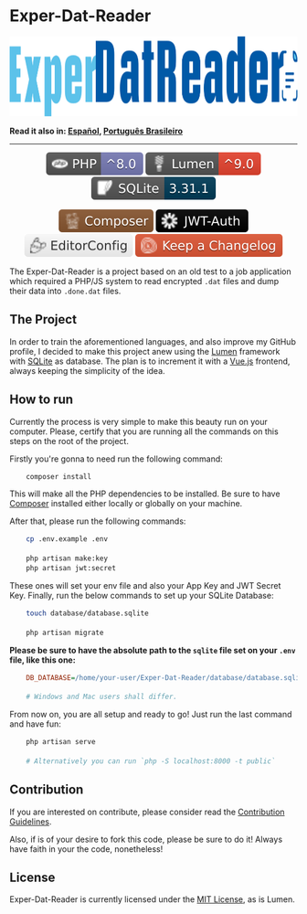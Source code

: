 # Exper-Dat-Reader

<!--  markdownlint-disable MD033  -->
<p align="center">
    <a href="#exper-dat-reader">
        <img
            src="./docs/assets/images/logo.png"
            alt="Exper-Dat-Reader logo"
            width="1282"
            height="140"
        />
    </a>
</p>
<!--  markdownlint-enable MD033  -->

**Read it also in: [Español], [Português Brasileiro]**

---

<!--  markdownlint-disable MD013 MD033  -->
<p align="center">
    <a href="https://www.php.net/" target="_blank"><img src="./docs/assets/badges/php.svg" alt="PHP" /></a>
    <a href="https://lumen.laravel.com/docs/9.x" target="_blank"><img src="./docs/assets/badges/lumen.svg" alt="Lumen" /></a>
    <a href="https://www.sqlite.org/index.html" target="_blank"><img src="./docs/assets/badges/sqlite.svg" alt="SQLite" /></a>
</p>
<p align="center">
    <a href="https://getcomposer.org/" target="_blank"><img src="./docs/assets/badges/composer.svg" alt="Composer" /></a>
    <a href="https://jwt.io/" target="_blank"><img src="./docs/assets/badges/jwt.svg" alt="Json Web Tokens" /></a>
    <a href="https://editorconfig.org/" target="_blank"><img src="./docs/assets/badges/editorconfig.svg" alt="EditorConfig" /></a>
    <a href="https://keepachangelog.com/en/1.0.0/" target="_blank"><img src="./docs/assets/badges/changelog.svg" alt="Keep a Changelog" /></a>
</p>
<!--  markdownlint-enable MD013 MD033  -->

The Exper-Dat-Reader is a project based on an old test to a job application which
required a PHP/JS system to read encrypted `.dat` files and dump their data into
`.done.dat` files.

## The Project

In order to train the aforementioned languages, and also improve my GitHub profile,
I decided to make this project anew using the [Lumen] framework with [SQLite] as
database. The plan is to increment it with a [Vue.js] frontend, always keeping the
simplicity of the idea.

## How to run

Currently the process is very simple to make this beauty run on your computer. Please,
certify that you are running all the commands on this steps on the root of the project.

Firstly you're gonna to need run the following command:

```sh
    composer install
```

This will make all the PHP dependencies to be installed. Be sure to have [Composer]
installed either locally or globally on your machine.

After that, please run the following commands:

```sh
    cp .env.example .env

    php artisan make:key
    php artisan jwt:secret
```

These ones will set your env file and also your App Key and JWT Secret Key. Finally,
run the below commands to set up your SQLite Database:

```sh
    touch database/database.sqlite

    php artisan migrate
```

**Please be sure to have the absolute path to the `sqlite` file set on your `.env`**
**file, like this one:**

```ini
    DB_DATABASE=/home/your-user/Exper-Dat-Reader/database/database.sqlite

    # Windows and Mac users shall differ.
```

From now on, you are all setup and ready to go! Just run the last command and
have fun:

```sh
    php artisan serve

    # Alternatively you can run `php -S localhost:8000 -t public`
```

## Contribution

If you are interested on contribute, please consider read the [Contribution Guidelines].

Also, if is of your desire to fork this code, please be sure to do it! Always have
faith in your the code, nonetheless!

## License

Exper-Dat-Reader is currently licensed under the [MIT License], as is Lumen.

[Español]: ./docs/README.ES.md
[Português Brasileiro]: ./docs/README.PT-BR.md
[Lumen]: https://lumen.laravel.com/docs/9.x
[SQLite]: https://www.sqlite.org/index.html
[Vue.js]: https://vuejs.org/
[Composer]: https://getcomposer.org/
[Contribution Guidelines]: ./docs/CONTRIBUTING.md
[MIT License]: ./LICENSE
